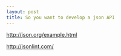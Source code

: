 ```yaml
---
layout: post
title: So you want to develop a json API
---
```

http://json.org/example.html

http://jsonlint.com/